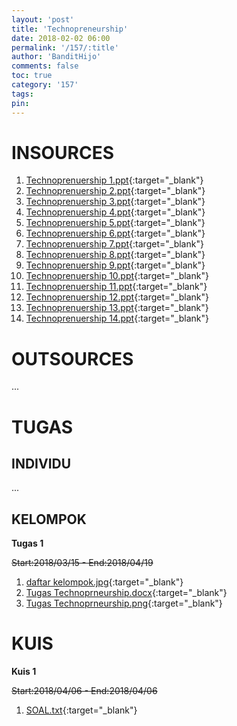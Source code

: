 ```yaml
---
layout: 'post'
title: 'Technopreneurship'
date: 2018-02-02 06:00
permalink: '/157/:title'
author: 'BanditHijo'
comments: false
toc: true
category: '157'
tags:
pin:
---
```


# INSOURCES

1. [Technoprenuership 1.ppt](https://drive.google.com/open?id=1mUzFcWTJlmLu535Gk-Ck-RvkJaNksKiY){:target="_blank"}
2. [Technoprenuership 2.ppt](https://drive.google.com/open?id=1bGL2Ed0v3tsIMH7L90Fa19hZChRXtSTR){:target="_blank"}
3. [Technoprenuership 3.ppt](https://drive.google.com/open?id=1nCIlHJFOf1vBkwVAaCK3W--K_GdF_OcM){:target="_blank"}
4. [Technoprenuership 4.ppt](https://drive.google.com/open?id=158Tzzkf8z55nxbAZ72zHndMP2G6YsD4V){:target="_blank"}
5. [Technoprenuership 5.ppt](https://drive.google.com/open?id=1jjUta3OA2fCXmEUuBXHhxltpKOuUsv-F){:target="_blank"}
6. [Technoprenuership 6.ppt](https://drive.google.com/open?id=1Bcv0VgwvpNMYS5ylNas2nuqtLztEi5PT){:target="_blank"}
7. [Technoprenuership 7.ppt](https://drive.google.com/open?id=1uayT_CiFGvaUGd2b9EcQ9IZmEtEmp9cZ){:target="_blank"}
8. [Technoprenuership 8.ppt](https://drive.google.com/open?id=1QjUko-jwbGZytwCaD9nr2Uiis0_7GpkS){:target="_blank"}
9. [Technoprenuership 9.ppt](https://drive.google.com/open?id=1u20ZmsDpOZxFnuNdQqiZrIpVCZGNnz3P){:target="_blank"}
10. [Technoprenuership 10.ppt](https://drive.google.com/open?id=1SswXqccaIVJ8_y7UKpOQEPrM8gMgeKOc){:target="_blank"}
11. [Technoprenuership 11.ppt](https://drive.google.com/open?id=1oN_KaNXsPTKIpf0lPdP-ss9pLjwxLLrN){:target="_blank"}
12. [Technoprenuership 12.ppt](https://drive.google.com/open?id=1Hjw4WsChUt58-jagizRdcsmSCKa3nH3V){:target="_blank"}
13. [Technoprenuership 13.ppt](https://drive.google.com/open?id=1UWCXmF7-J9ChFupykqNMGYq9iSltjVHF){:target="_blank"}
14. [Technoprenuership 14.ppt](https://drive.google.com/open?id=11vujABDSzhMuohaVzAWguHMH7dOa2pBu){:target="_blank"}

# OUTSOURCES
...

# TUGAS

## INDIVIDU
...

## KELOMPOK

**Tugas 1**

~~Start:2018/03/15 - End:2018/04/19~~

1. [daftar kelompok.jpg](https://drive.google.com/open?id=1c0LvqDh1VnwdonI2sRJdTTAW2Jmy9Fsh){:target="_blank"}
2. [Tugas Technoprneurship.docx](https://drive.google.com/open?id=1DBFwPsclPN2UTYy5C0MKNkajgtlaz-lp){:target="_blank"}
3. [Tugas Technoprneurship.png](https://drive.google.com/open?id=1nqv0iCcyxnZDPWC8oY_4LLbiowi7LmG8){:target="_blank"}

# KUIS

**Kuis 1**

~~Start:2018/04/06 - End:2018/04/06~~

1. [SOAL.txt](https://drive.google.com/open?id=1tbImRgnFakawIzHiOafx9z9-oXgMPSVL){:target="_blank"}
